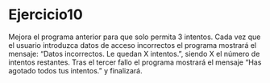 # Ejercicio10

Mejora el programa anterior para que solo permita 3 intentos. Cada vez que el usuario introduzca
datos de acceso incorrectos el programa mostrará el mensaje: “Datos incorrectos. Le quedan X
intentos.”, siendo X el número de intentos restantes. Tras el tercer fallo el programa mostrará el
mensaje “Has agotado todos tus intentos.” y finalizará.
